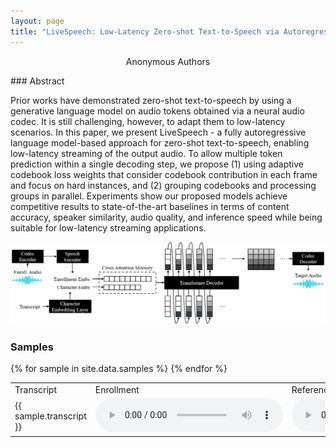 ```yaml
---
layout: page
title: "LiveSpeech: Low-Latency Zero-shot Text-to-Speech via Autoregressive Modeling of Audio Discrete Codes"
--- 
```


<p style="text-align: center">Anonymous Authors</p>
### Abstract

Prior works have demonstrated zero-shot text-to-speech by using a generative language model on audio tokens obtained via a neural audio codec. It is still challenging, however, to adapt them to low-latency scenarios. In this paper, we present LiveSpeech - a fully autoregressive language model-based approach for zero-shot text-to-speech, enabling low-latency streaming of the output audio. To allow multiple token prediction within a single decoding step, we propose (1) using adaptive codebook loss weights that consider codebook contribution in each frame and focus on hard instances, and (2) grouping codebooks and processing groups in parallel. Experiments show our proposed models achieve competitive results to state-of-the-art baselines in terms of content accuracy, speaker similarity, audio quality, and inference speed while being suitable for low-latency streaming applications.

![Model Architecture](./assets/livespeech.png)

### Samples

<table>
    <tr>
        <td>Transcript</td>
        <td>Enrollment</td>
        <td>Reference</td>
        <td>YourTTS</td>
        <td>SpeechX</td>
        <td>Ours (8-group)</td>
        <td>Ours (8-group) + Enhancer</td>
    </tr>
    {% for sample in site.data.samples %}
        <tr>
            <td>{{ sample.transcript }}</td>
            <td><audio controls><source src="./assets/enrollment/{{ sample.id }}.enroll.wav" type="audio/wav"></audio></td>
            <td><audio controls><source src="./assets/reference/{{ sample.id }}.wav" type="audio/wav"></audio></td>
            <td><audio controls><source src="./assets/yourtts/{{ sample.id }}.wav" type="audio/wav"></audio></td>
            <td><audio controls><source src="./assets/speechx/{{ sample.id }}.wav" type="audio/wav"></audio></td>
            <td><audio controls><source src="./assets/lambda0_05/{{ sample.id }}.wav" type="audio/wav"></audio></td>
            <td><audio controls><source src="./assets/lambda0_05_enh/{{ sample.id }}.wav" type="audio/wav"></audio></td>
        </tr>
    {% endfor %}
<table>